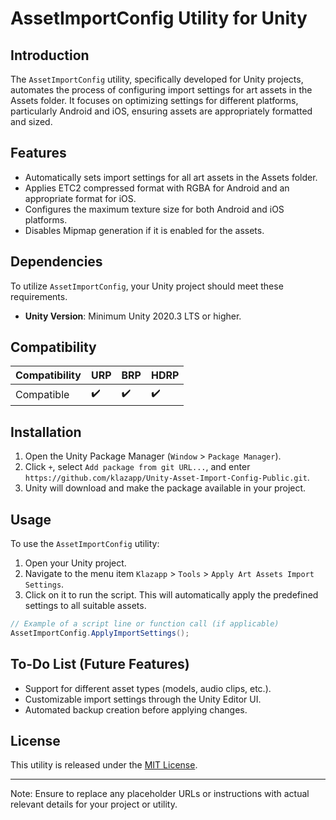 # AssetImportConfig Utility for Unity

## Introduction
The `AssetImportConfig` utility, specifically developed for Unity projects, automates the process of configuring import settings for art assets in the Assets folder. It focuses on optimizing settings for different platforms, particularly Android and iOS, ensuring assets are appropriately formatted and sized.

## Features
- Automatically sets import settings for all art assets in the Assets folder.
- Applies ETC2 compressed format with RGBA for Android and an appropriate format for iOS.
- Configures the maximum texture size for both Android and iOS platforms.
- Disables Mipmap generation if it is enabled for the assets.

## Dependencies
To utilize `AssetImportConfig`, your Unity project should meet these requirements.
- **Unity Version**: Minimum Unity 2020.3 LTS or higher.

## Compatibility
| Compatibility        | URP | BRP | HDRP |
|----------------------|-----|-----|------|
| Compatible           | ✔️  | ✔️  | ✔️   |

## Installation
1. Open the Unity Package Manager (`Window` > `Package Manager`).
2. Click `+`, select `Add package from git URL...`, and enter `https://github.com/klazapp/Unity-Asset-Import-Config-Public.git`.
3. Unity will download and make the package available in your project.

## Usage
To use the `AssetImportConfig` utility:
1. Open your Unity project.
2. Navigate to the menu item `Klazapp` > `Tools` > `Apply Art Assets Import Settings`.
4. Click on it to run the script. This will automatically apply the predefined settings to all suitable assets.

```csharp
// Example of a script line or function call (if applicable)
AssetImportConfig.ApplyImportSettings();
```

## To-Do List (Future Features)
- Support for different asset types (models, audio clips, etc.).
- Customizable import settings through the Unity Editor UI.
- Automated backup creation before applying changes.

## License
This utility is released under the [MIT License](LICENSE).

---

Note: Ensure to replace any placeholder URLs or instructions with actual relevant details for your project or utility.
